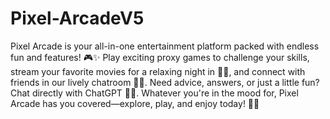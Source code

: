 # Pixel-ArcadeV5
Pixel Arcade is your all-in-one entertainment platform packed with endless fun and features! 🎮✨ Play exciting proxy games to challenge your skills, stream your favorite movies for a relaxing night in 🎥🍿, and connect with friends in our lively chatroom 💬👾. Need advice, answers, or just a little fun? Chat directly with ChatGPT 🤖💡. Whatever you're in the mood for, Pixel Arcade has you covered—explore, play, and enjoy today! 🚀🎉
